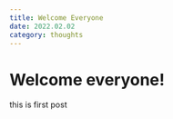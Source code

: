 ```yaml
---
title: Welcome Everyone
date: 2022.02.02
category: thoughts
---
```


# Welcome everyone!

this is first post